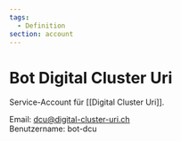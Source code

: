 ```yaml
---
tags:
  - Definition
section: account
---
```

# Bot Digital Cluster Uri

Service-Account für [[Digital Cluster Uri]].

Email: <dcu@digital-cluster-uri.ch>\
Benutzername: bot-dcu  